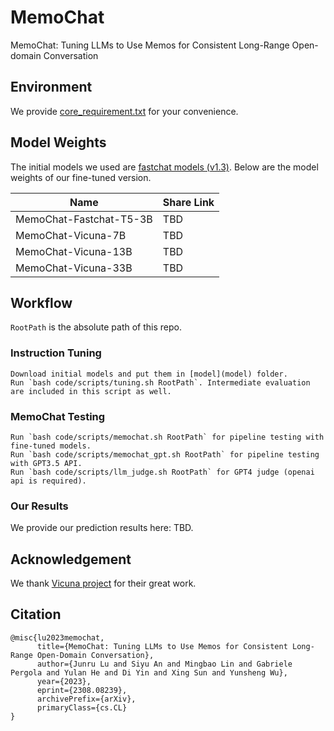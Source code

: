 # MemoChat
MemoChat: Tuning LLMs to Use Memos for Consistent Long-Range Open-domain Conversation 

## Environment
We provide [core_requirement.txt](core_requirement.txt) for your convenience.

## Model Weights
The initial models we used are [fastchat models (v1.3)](https://lmsys.org/blog/2023-03-30-vicuna/). Below are the model weights of our fine-tuned version.

| Name | Share Link |
| --- | --- |
| MemoChat-Fastchat-T5-3B | TBD |
| MemoChat-Vicuna-7B | TBD |
| MemoChat-Vicuna-13B | TBD |
| MemoChat-Vicuna-33B | TBD |

## Workflow
`RootPath` is the absolute path of this repo.
### Instruction Tuning
```
Download initial models and put them in [model](model) folder.
Run `bash code/scripts/tuning.sh RootPath`. Intermediate evaluation are included in this script as well.
```

### MemoChat Testing
```
Run `bash code/scripts/memochat.sh RootPath` for pipeline testing with fine-tuned models. 
Run `bash code/scripts/memochat_gpt.sh RootPath` for pipeline testing with GPT3.5 API.
Run `bash code/scripts/llm_judge.sh RootPath` for GPT4 judge (openai api is required).
```

### Our Results
We provide our prediction results here: TBD.

## Acknowledgement
We thank [Vicuna project](https://github.com/lm-sys/FastChat/tree/main) for their great work.

## Citation
```
@misc{lu2023memochat,
      title={MemoChat: Tuning LLMs to Use Memos for Consistent Long-Range Open-Domain Conversation}, 
      author={Junru Lu and Siyu An and Mingbao Lin and Gabriele Pergola and Yulan He and Di Yin and Xing Sun and Yunsheng Wu},
      year={2023},
      eprint={2308.08239},
      archivePrefix={arXiv},
      primaryClass={cs.CL}
}
```

